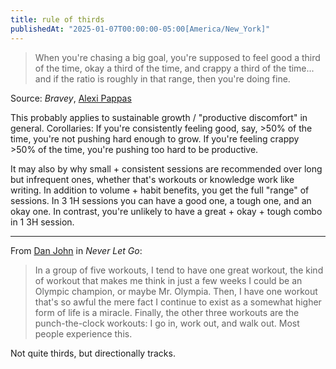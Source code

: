 ```yaml
---
title: rule of thirds
publishedAt: "2025-01-07T00:00:00-05:00[America/New_York]"
---
```


> When you're chasing a big goal, you're supposed to feel good a third of the time, okay a third of the time, and crappy
> a third of the time... and if the ratio is roughly in that range, then you're doing fine.

Source: *Bravey*, [Alexi Pappas](https://www.alexipappas.com/)

This probably applies to sustainable growth / "productive discomfort" in general.  Corollaries: If you're consistently
feeling good, say, >50% of the time, you're not pushing hard enough to grow.  If you're feeling crappy >50% of the time,
you're pushing too hard to be productive.

It may also by why small + consistent sessions are recommended over long but infrequent ones, whether that's workouts or
knowledge work like writing.  In addition to volume + habit benefits, you get the full "range" of sessions.  In 3 1H
sessions you can have a good one, a tough one, and an okay one.  In contrast, you're unlikely to have a great + okay +
tough combo in 1 3H session.

---

From [Dan John](https://danjohnuniversity.com/) in *Never Let Go*:

> In a group of five workouts, I tend to have one great workout, the kind of workout that makes me think in just a few
> weeks I could be an Olympic champion, or maybe Mr. Olympia.  Then, I have one workout that's so awful the mere fact I
> continue to exist as a somewhat higher form of life is a miracle.  Finally, the other three workouts are the
> punch-the-clock workouts: I go in, work out, and walk out.  Most people experience this.

Not quite thirds, but directionally tracks.
